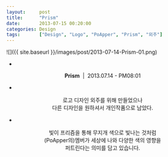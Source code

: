 ```yaml
---
layout: 	post
title:  	"Prism"
date:   	2013-07-15 00:20:00
categories: Design
tags:		["Design", "Logo", "PoApper", "Prism", "외주"]
---
```


![]({{ site.baseurl }}/images/post/2013-07-14-Prism-01.png)

<center>

-

**Prism**&nbsp;&nbsp;|&nbsp;&nbsp;2013.07.14 - PM08:01


-

로고 디자인 외주를 위해 만들었으나<br />
다른 디자인을 원하셔서 개인작품으로 남았다.<br />

-

빛이 프리즘을 통해 무지개 색으로 빛나는 것처럼<br />
(PoApper의)멤버가 세상에 나와 다양한 색의 영향을<br />
퍼트린다는 의미를 담고 있습니다.<br />
<br />

</center>